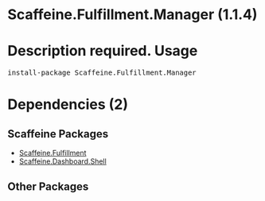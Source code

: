 ﻿Scaffeine.Fulfillment.Manager (1.1.4)
======
Description required.
Usage
======
<pre>install-package Scaffeine.Fulfillment.Manager</pre>
Dependencies (2)
=====

Scaffeine Packages
------
* [Scaffeine.Fulfillment](https://github.com/wcpro/Scaffeine/tree/master/src/Scaffeine.Fulfillment)
* [Scaffeine.Dashboard.Shell](https://github.com/wcpro/Scaffeine/tree/master/src/Scaffeine.Dashboard.Shell)

Other Packages
------
